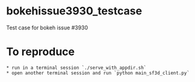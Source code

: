 # bokehissue3930_testcase
Test case for bokeh issue #3930

# To reproduce

    * run in a terminal session `./serve_with_appdir.sh`
    * open another terminal session and run `python main_sf3d_client.py`